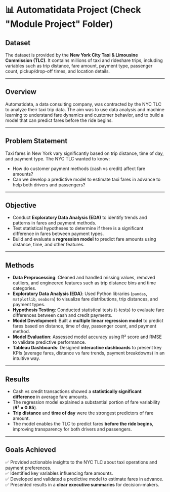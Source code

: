 # 📊 Automatidata Project (Check "Module Project" Folder)

## Dataset  
The dataset is provided by the **New York City Taxi & Limousine Commission (TLC)**. It contains millions of taxi and rideshare trips, including variables such as trip distance, fare amount, payment type, passenger count, pickup/drop-off times, and location details.  

---

## Overview  
Automatidata, a data consulting company, was contracted by the NYC TLC to analyze their taxi trip data. The aim was to use data analysis and machine learning to understand fare dynamics and customer behavior, and to build a model that can predict fares before the ride begins.  

---

## Problem Statement  
Taxi fares in New York vary significantly based on trip distance, time of day, and payment type. The NYC TLC wanted to know:  
- How do customer payment methods (cash vs credit) affect fare amounts?  
- Can we develop a predictive model to estimate taxi fares in advance to help both drivers and passengers?  

---

## Objective  
- Conduct **Exploratory Data Analysis (EDA)** to identify trends and patterns in fares and payment methods.  
- Test statistical hypotheses to determine if there is a significant difference in fares between payment types.  
- Build and evaluate a **regression model** to predict fare amounts using distance, time, and other features.  

---

## Methods  
- **Data Preprocessing**: Cleaned and handled missing values, removed outliers, and engineered features such as trip distance bins and time categories.  
- **Exploratory Data Analysis (EDA)**: Used Python libraries (`pandas`, `matplotlib`, `seaborn`) to visualize fare distributions, trip distances, and payment types.  
- **Hypothesis Testing**: Conducted statistical tests (t-tests) to evaluate fare differences between cash and credit payments.  
- **Model Development**: Built a **multiple linear regression model** to predict fares based on distance, time of day, passenger count, and payment method.  
- **Model Evaluation**: Assessed model accuracy using R² score and RMSE to validate predictive performance.
- **Tableau Dashboards**: Designed **interactive dashboards** to present key KPIs (average fares, distance vs fare trends, payment breakdowns) in an intuitive way.  


---

## Results  
- Cash vs credit transactions showed a **statistically significant difference** in average fare amounts.  
- The regression model explained a substantial portion of fare variability (**R² ≈ 0.85**).  
- **Trip distance** and **time of day** were the strongest predictors of fare amount.  
- The model enables the TLC to predict fares **before the ride begins**, improving transparency for both drivers and passengers.  

---

## Goals Achieved  
✅ Provided actionable insights to the NYC TLC about taxi operations and payment preferences.  
✅ Identified key variables influencing fare amounts.  
✅ Developed and validated a predictive model to estimate fares in advance.  
✅ Presented results in a **clear executive summaries** for decision-makers.  
